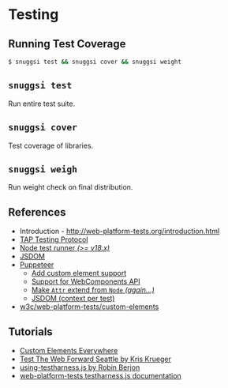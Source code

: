 # Testing

## Running Test Coverage
```bash
$ snuggsi test && snuggsi cover && snuggsi weight
```

## `snuggsi test`
Run entire test suite.

## `snuggsi cover`
Test coverage of libraries.

## `snuggsi weigh`
Run weight check on final distribution.

## References
  - Introduction - http://web-platform-tests.org/introduction.html
  - [TAP Testing Protocol](https://testanything.org)
  - [Node test runner _(>= v18.x)_](https://nodejs.org/api/test.html)
  - [JSDOM](https://github.com/tmpvar/jsdom)
  - [Puppeteer](https://github.com/puppeteer/puppeteer)
    - [Add custom element support](https://github.com/jsdom/jsdom/pull/2548)
    - [Support for WebComponents API](https://github.com/jsdom/jsdom/issues/1030)
    - [Make `Attr` extend from `Node` _(again...)_](https://github.com/jsdom/jsdom/issues/1641)
    - [JSDOM (context per test)](https://github.com/jsdom/jsdom/wiki/Don%27t-stuff-jsdom-globals-onto-the-Node-global)
  - [w3c/web-platform-tests/custom-elements](https://github.com/w3c/web-platform-tests/tree/master/custom-elements)

## Tutorials
  - [Custom Elements Everywhere](https://custom-elements-everywhere.com)
  - [Test The Web Forward Seattle by Kris Krueger](http://w3.org/html/wg/wiki/images/b/b6/Testharness.pdf)
  - [using-testharness.js by Robin Berjon](http://darobin.github.com/test-harness-tutorial/docs/using-testharness.html)
  - [web-platform-tests testharness.js documentation](http://web-platform-tests.org/writing-tests/testharness-api.html)
